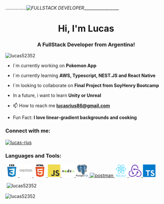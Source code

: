 _._._._._._._.._._._._._._._._.![FULLSTACK DEVELOPER](https://github.com/Lucas52352/Lucas52352/assets/110744072/24343673-4977-4c92-a40b-b3d1651c2169)__________________


<h1 align="center">Hi, I'm Lucas</h1>
<h3 align="center">A FullStack Developer from Argentina!</h3>

<p align="left"> <img src="https://komarev.com/ghpvc/?username=lucas52352&label=Profile%20views&color=813d9c&style=plastic" alt="lucas52352" /> </p>

- I´m currently working on **Pokemon App**

- I´m currently learning **AWS, Typescript, NEST.JS and React Native**

- I´m looking to collaborate on **Final Project from SoyHenry Bootcamp**

- In a future, i want to learn **Unity or Unreal**

- 📫 How to reach me **lucasrius86@gmail.com**

- Fun Fact: **I love linear-gradient backgrounds and cooking**

<h3 align="left">Connect with me:</h3>
<p align="left">
<a href="https://linkedin.com/in/lucas-rius" target="blank"><img align="center" src="https://raw.githubusercontent.com/rahuldkjain/github-profile-readme-generator/master/src/images/icons/Social/linked-in-alt.svg" alt="lucas-rius" height="30" width="40" /></a>
</p>

<h3 align="left">Languages and Tools:</h3>
<p align="left"> <a href="https://www.w3schools.com/css/" target="_blank" rel="noreferrer"> <img src="https://raw.githubusercontent.com/devicons/devicon/master/icons/css3/css3-original-wordmark.svg" alt="css3" width="40" height="40"/> </a> <a href="https://expressjs.com" target="_blank" rel="noreferrer"> <img src="https://raw.githubusercontent.com/devicons/devicon/master/icons/express/express-original-wordmark.svg" alt="express" width="40" height="40"/> </a> <a href="https://www.w3.org/html/" target="_blank" rel="noreferrer"> <img src="https://raw.githubusercontent.com/devicons/devicon/master/icons/html5/html5-original-wordmark.svg" alt="html5" width="40" height="40"/> </a> <a href="https://developer.mozilla.org/en-US/docs/Web/JavaScript" target="_blank" rel="noreferrer"> <img src="https://raw.githubusercontent.com/devicons/devicon/master/icons/javascript/javascript-original.svg" alt="javascript" width="40" height="40"/> </a> <a href="https://nodejs.org" target="_blank" rel="noreferrer"> <img src="https://raw.githubusercontent.com/devicons/devicon/master/icons/nodejs/nodejs-original-wordmark.svg" alt="nodejs" width="40" height="40"/> </a> <a href="https://www.postgresql.org" target="_blank" rel="noreferrer"> <img src="https://raw.githubusercontent.com/devicons/devicon/master/icons/postgresql/postgresql-original-wordmark.svg" alt="postgresql" width="40" height="40"/> </a> <a href="https://postman.com" target="_blank" rel="noreferrer"> <img src="https://www.vectorlogo.zone/logos/getpostman/getpostman-icon.svg" alt="postman" width="40" height="40"/> </a> <a href="https://reactjs.org/" target="_blank" rel="noreferrer"> <img src="https://raw.githubusercontent.com/devicons/devicon/master/icons/react/react-original-wordmark.svg" alt="react" width="40" height="40"/> </a> <a href="https://redux.js.org" target="_blank" rel="noreferrer"> <img src="https://raw.githubusercontent.com/devicons/devicon/master/icons/redux/redux-original.svg" alt="redux" width="40" height="40"/> </a> <a href="https://www.typescriptlang.org/" target="_blank" rel="noreferrer"> <img src="https://raw.githubusercontent.com/devicons/devicon/master/icons/typescript/typescript-original.svg" alt="typescript" width="40" height="40"/> </a> </p>

<p>&nbsp;<img align="center" src="https://github-readme-stats.vercel.app/api?username=lucas52352&show_icons=true&theme=dark&title_color=ff7800&text_color=ffffff&hide_border=true&locale=en" alt="lucas52352" /></p>

<p><img align="center" src="https://github-readme-streak-stats.herokuapp.com/?user=lucas52352&theme=dark" alt="lucas52352" /></p>

